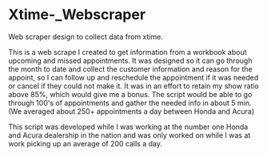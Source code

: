# Xtime-_Webscraper
Web scraper design to collect data from xtime. 



This is a web scrape I created to get information from a workbook about upcoming and missed appointments. It was designed so it can go through the month to date and collect the customer information and reason for the appoint, so I can follow up and reschedule the appointment if it was needed or cancel if they could not make it. It was in an effort to retain my show ratio above 85%, which would give me a bonus. The script would be able to go through 100's of appointments and gather the needed info in about 5 min. (We averaged about 250+ appointments a day between Honda and Acura)

This script was developed while I was working at the number one Honda and Acura dealership in the nation and was only worked on while I was at work picking up an average of 200 calls a day. 
